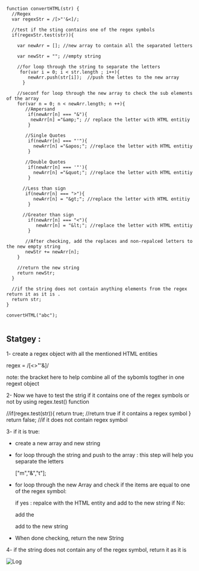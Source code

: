 ```
function convertHTML(str) {
  //Regex
  var regexStr = /[>"'&<]/;
  
  //test if the sting contains one of the regex symbols
  if(regexStr.test(str)){
    
    var newArr = []; //new array to contain all the separated letters
    
    var newStr = ""; //empty string 
    
    //for loop through the string to separate the letters
     for(var i = 0; i < str.length ; i++){
        newArr.push(str[i]);  //push the lettes to the new array
      }
    
    //seconf for loop through the new array to check the sub elements of the array 
    for(var n = 0; n < newArr.length; n ++){   
       //Ampersand
        if(newArr[n] === "&"){
         newArr[n] ="&amp;"; // replace the letter with HTML entitiy
        } 
        
       //Single Quotes
        if(newArr[n] === "'"){
          newArr[n] ="&apos;"; //replace the letter with HTML entitiy
        } 
        
       //Double Quotes
        if(newArr[n] === '"'){
          newArr[n] ="&quot;"; //replace the letter with HTML entitiy
        } 
        
      //Less than sign
       if(newArr[n] === ">"){
          newArr[n] = "&gt;"; //replace the letter with HTML entitiy
        }
        
      //Greater than sign
        if(newArr[n] === "<"){
           newArr[n] = "&lt;"; //replace the letter with HTML entitiy
        }
      
       //After checking, add the replaces and non-repalced letters to the new empty string 
       newStr += newArr[n];    
    }
    
    //return the new string
    return newStr; 
  }
  
  //if the string does not contain anything elements from the regex return it as it is .
  return str;
}

convertHTML("abc");


```



## Statgey :

1- create a regex object with all the mentioned HTML entities

regex = /[<>"'&]/

note: the bracket here to help combine all of the sybomls togther in one regext object

2- Now we have to test the strig if it contains one of the regex symbols or not by using regex.test() function


 //if(regex.test(str)){
   return true; //return true if it contains a regex symbol 
     }
 return false;  //if it does not contain regex symbol


3- if it is true:

 - create a new array and new string 
 
 - for loop through the string and push to the array :
   this step will help you separate the letters
   
   ["m","&","t"];
   
  - for loop through the new Array and check if the items are equal to one of the regex symbol:
  
    if yes :
      repalce with the HTML entity and add to the new string 
    if No:
    
    add the 
   
    add to the new string
    
  - When done checking, return the new String  


4- if the string does not contain any of the regex symbol, return it as it is 


![Log](https://s4.postimg.org/cf6tfjr8t/html.jpg)
